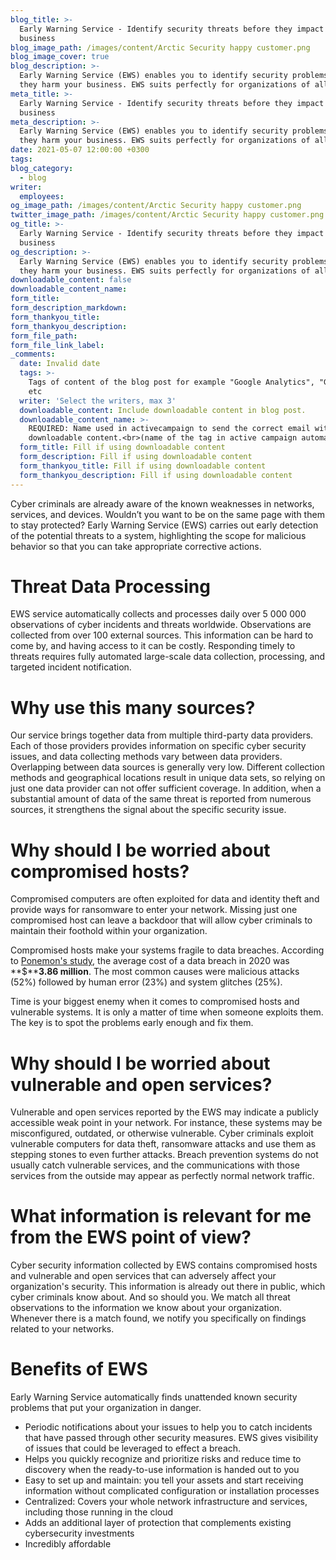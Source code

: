 ```yaml
---
blog_title: >-
  Early Warning Service - Identify security threats before they impact your
  business
blog_image_path: /images/content/Arctic Security happy customer.png
blog_image_cover: true
blog_description: >-
  Early Warning Service (EWS) enables you to identify security problems before
  they harm your business. EWS suits perfectly for organizations of all sizes.
meta_title: >-
  Early Warning Service - Identify security threats before they impact your
  business
meta_description: >-
  Early Warning Service (EWS) enables you to identify security problems before
  they harm your business. EWS suits perfectly for organizations of all sizes.
date: 2021-05-07 12:00:00 +0300
tags:
blog_category:
  - blog
writer:
  employees:
og_image_path: /images/content/Arctic Security happy customer.png
twitter_image_path: /images/content/Arctic Security happy customer.png
og_title: >-
  Early Warning Service - Identify security threats before they impact your
  business
og_description: >-
  Early Warning Service (EWS) enables you to identify security problems before
  they harm your business. EWS suits perfectly for organizations of all sizes.
downloadable_content: false
downloadable_content_name:
form_title:
form_description_markdown:
form_thankyou_title:
form_thankyou_description:
form_file_path:
form_file_link_label:
_comments:
  date: Invalid date
  tags: >-
    Tags of content of the blog post for example "Google Analytics", "GitHub"
    etc
  writer: 'Select the writers, max 3'
  downloadable_content: Include downloadable content in blog post.
  downloadable_content_name: >-
    REQUIRED: Name used in activecampaign to send the correct email with
    downloadable content.<br>(name of the tag in active campaign automation)
  form_title: Fill if using downloadable content
  form_description: Fill if using downloadable content
  form_thankyou_title: Fill if using downloadable content
  form_thankyou_description: Fill if using downloadable content
---
```

Cyber criminals are already aware of the known weaknesses in networks, services, and devices. Wouldn’t you want to be on the same page with them to stay protected? Early Warning Service (EWS) carries out early detection of the potential threats to a system, highlighting the scope for malicious behavior so that you can take appropriate corrective actions.

# **Threat Data Processing**

EWS service automatically collects and processes daily over 5 000 000 observations of cyber incidents and threats worldwide. Observations are collected from over 100 external sources. This information can be hard to come by, and having access to it can be costly. Responding timely to threats requires fully automated large-scale data collection, processing, and targeted incident notification.&nbsp;

# **Why use this many sources? &nbsp;**

Our service brings together data from multiple third-party data providers. Each of those providers provides information on specific cyber security issues, and data collecting methods vary between data providers. Overlapping between data sources is generally very low. Different collection methods and geographical locations result in unique data sets, so relying on just one data provider can not offer sufficient coverage. In addition, when a substantial amount of data of the same threat is reported from numerous sources, it strengthens the signal about the specific security issue.

# **Why should I be worried about compromised hosts?**

Compromised computers are often exploited for data and identity theft and provide ways for ransomware to enter your network. Missing just one compromised host can leave a backdoor that will allow cyber criminals to maintain their foothold within your organization.&nbsp;

Compromised hosts make your systems fragile to data breaches. According to [Ponemon's study](https://www.ibm.com/downloads/cas/RZAX14GX), the average cost of a data breach in 2020 was **$****3\.86 million**. The most common causes were malicious attacks (52%) followed by human error (23%) and system glitches (25%).&nbsp;

Time is your biggest enemy when it comes to compromised hosts and vulnerable systems. It is only a matter of time when someone exploits them. The key is to spot the problems early enough and fix them.

# **Why should I be worried about vulnerable and open services?**

Vulnerable and open services reported by the EWS may indicate a publicly accessible weak point in your network. For instance, these systems may be misconfigured, outdated, or otherwise vulnerable. Cyber criminals exploit vulnerable computers for data theft, ransomware attacks and use them as stepping stones to even further attacks. Breach prevention systems do not usually catch vulnerable services, and the communications with those services from the outside may appear as perfectly normal network traffic.

# **What information is relevant for me from the EWS point of view?&nbsp;**

Cyber security information collected by EWS contains compromised hosts and vulnerable and open services that can adversely affect your organization's security. This information is already out there in public, which cyber criminals know about. And so should you. We match all threat observations to the information we know about your organization. Whenever there is a match found, we notify you specifically on findings related to your networks.&nbsp;

# **Benefits of EWS**

Early Warning Service automatically finds unattended known security problems that put your organization in danger.&nbsp;

* Periodic notifications about your issues to help you to catch incidents that have passed through other security measures. EWS gives visibility of issues that could be leveraged to effect a breach.
* Helps you quickly recognize and prioritize risks and reduce time to discovery when the ready-to-use information is handed out to you
* Easy to set up and maintain: you tell your assets and start receiving information without complicated configuration or installation processes
* Centralized: Covers your whole network infrastructure and services, including those running in the cloud
* Adds an additional layer of protection that complements existing cybersecurity investments
* Incredibly affordable
